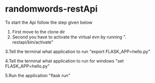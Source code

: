 # randomwords-restApi

To start the Api follow the step given below
 
 1. First move to the clone dir  
 2. Second you have to activate the virtual evn by running ". restapi/bin/activate"
 
 3.Tell the terminal what application to run
    "export FLASK_APP=hello.py"
 
 4.Tell the terminal what application to run for windows
    "set FLASK_APP=hello.py"
 
 5.Run the application
    "flask run"
